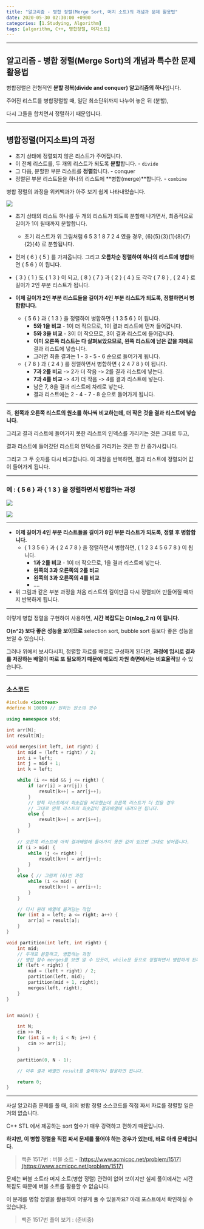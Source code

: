 ```yaml
---
title: "알고리즘 - 병합 정렬(Merge Sort, 머지 소트)의 개념과 문제 활용법"
date: 2020-05-30 02:30:00 +0900
categories: [1.Studying, Algorithm]
tags: [algorithm, C++, 병합정렬, 머지소트]
---
```


---

## **알고리즘 - 병합 정렬(Merge Sort)의 개념과 특수한 문제 활용법**

병합정렬은 전형적인 **분할 정복(divide and conquer) 알고리즘의 하나**입니다.

주어진 리스트를 병합정렬할 때, 일단 최소단위까지 나누어 놓은 뒤 (분할),

다시 그들을 합치면서 정렬하기 때문입니다.

---

## **병합정렬(머지소트)의 과정**

- 초기 상태에 정렬되지 않은 리스트가 주어집니다.
- 이 전체 리스트를, 두 개의 리스트가 되도록 **분할**합니다. - `divide`
- 그 다음, 분할한 부분 리스트를 **정렬**합니다. - conquer
- 정렬된 부분 리스트들을 하나의 리스트에 **병합(merge)**합니다. - `combine`

병합 정렬의 과정을 위키백과가 아주 보기 쉽게 나타내었습니다.

![](https://upload.wikimedia.org/wikipedia/commons/thumb/c/cc/Merge-sort-example-300px.gif/220px-Merge-sort-example-300px.gif)

- 초기 상태의 리스트 하나를 두 개의 리스트가 되도록 분할해 나가면서, 최종적으로 길이가 1이 될때까지 분할합니다.
  - 초기 리스트가 위 그림처럼 6 5 3 1 8 7 2 4 였을 경우, {6}{5}{3}{1}{8}{7}{2}{4} 로 분할됩니다.
- 먼저 { 6 } { 5 } 를 가져옵니다. 그리고 **오름차순 정렬하여 하나의 리스트에 병합**하면 { 5 6 } 이 됩니다.
- { 3 } { 1 } 도 { 1 3 } 이 되고, { 8 } { 7 } 과 { 2 } { 4 } 도 각각 { 7 8 } , { 2 4 } 로 길이가 2인 부분 리스트가 됩니다.

- **이제 길이가 2인 부분 리스트들을 길이가 4인 부분 리스트가 되도록, 정렬하면서 병합합니다.**
  - { 5 6 } 과 { 1 3 } 을 정렬하여 병합하면 { 1 3 5 6 } 이 됩니다.
    - **5와 1을 비교** - 1이 더 작으므로, 1이 결과 리스트에 먼저 들어갑니다.
    - **5와 3을 비교** - 3이 더 작으므로, 3이 결과 리스트에 들어갑니다.
    - **이미 오른쪽 리스트는 다 살펴보았으므로, 왼쪽 리스트에 남은 값을 차례로** 결과 리스트에 넣습니다.
    - 그러면 최종 결과는 1 - 3 - 5 - 6 순으로 들어가게 됩니다.
  - { 7 8 } 과 { 2 4 } 를 정렬하면서 병합하면 { 2 4 7 8 } 이 됩니다.
    - **7과 2를 비교** -> 2가 더 작음 -> 2를 결과 리스트에 넣는다.
    - **7과 4를 비교** -> 4가 더 작음 -> 4를 결과 리스트에 넣는다.
    - 남은 7, 8을 결과 리스트에 차례로 넣는다.
    - 결과 리스트에는 2 - 4 - 7 - 8 순으로 들어가게 됩니다.

---

즉, **왼쪽과 오른쪽 리스트의 원소를 하나씩 비교하는데, 더 작은 것을 결과 리스트에 넣습니다.**

그리고 결과 리스트에 들어가지 못한 리스트의 인덱스를 가리키는 것은 그대로 두고,

결과 리스트에 들어갔던 리스트의 인덱스를 가리키는 것은 한 칸 증가시킵니다.

그리고 그 두 숫자를 다시 비교합니다. 이 과정을 반복하면, 결과 리스트에 정렬되어 값이 들어가게 됩니다.

---

### **예 : { 5 6 } 과 { 1 3 } 을 정렬하면서 병합하는 과정**

![](https://i.imgur.com/FQvY6Rz.png)

![](https://i.imgur.com/vT5IAQw.png)

---

- **이제 길이가 4인 부분 리스트들을 길이가 8인 부분 리스트가 되도록, 정렬 후 병합합니다.**
  - { 1 3 5 6 } 과 { 2 4 7 8 } 을 정렬하면서 병합하면, { 1 2 3 4 5 6 7 8 } 이 됩니다.
    - **1과 2를 비교** - 1이 더 작으므로, 1을 결과 리스트에 넣는다.
    - **왼쪽의 3과 오른쪽의 2를 비교**
    - **왼쪽의 3과 오른쪽의 4를 비교**
    - ....
- 위 그림과 같은 부분 과정을 처음 리스트의 길이만큼 다시 정렬되어 만들어질 때까지 반복하게 됩니다.

---

이렇게 병합 정렬을 구현하여 사용하면, **시간 복잡도는 O(nlog_2 n) 이 됩니다.**

**O(n^2) 보다 좋은 성능을 보이므로** selection sort, bubble sort 등보다 좋은 성능을 보일 수 있습니다.

그러나 위에서 보시다시피, 정렬할 자료를 배열로 구성하게 된다면, **과정에 임시로 결과를 저장하는 배열이 따로 또 필요하기 때문에 메모리 자원 측면에서는 비효율적**일 수 있습니다.

---

### **소스코드**

```c++
#include <iostream>
#define N 10000 // 원하는 원소의 갯수

using namespace std;

int arr[N];
int result[N];

void merges(int left, int right) {
	int mid = (left + right) / 2;
	int i = left;
	int j = mid + 1;
	int k = left;

	while (i <= mid && j <= right) {
		if (arr[i] > arr[j]) {
			result[k++] = arr[j++];
		}
		// 양쪽 리스트에서 최솟값을 비교했는데 오른쪽 리스트가 더 컸을 경우
		// 그대로 왼쪽 리스트의 최솟값이 결과배열에 내려오면 됩니다.
		else {
			result[k++] = arr[i++];
		}
	}

	// 오른쪽 리스트에 아직 결과배열에 들어가지 못한 값이 있으면 그대로 넣어줍니다.
	if (i > mid) {
		while (j <= right) {
			result[k++] = arr[j++];
		}
	}
	else { // 그림의 (6)번 과정
		while (i <= mid) {
			result[k++] = arr[i++];
		}
	}

	// 다시 원래 배열에 옮겨담는 작업
	for (int a = left; a <= right; a++) {
		arr[a] = result[a];
	}
}

void partition(int left, int right) {
	int mid;
	// 두개로 분할하고, 병합하는 과정
	// 병합 함수 merges를 보면 알 수 있듯이, while문 등으로 정렬하면서 병합하게 된다.
	if (left < right) {
		mid = (left + right) / 2;
		partition(left, mid);
		partition(mid + 1, right);
		merges(left, right);
	}
}


int main() {

	int N;
	cin >> N;
	for (int i = 0; i < N; i++) {
		cin >> arr[i];
	}

	partition(0, N - 1);

    // 이후 결과 배열인 result를 출력하거나 활용하면 됩니다.

	return 0;
}

```

---

사실 알고리즘 문제를 풀 때, 위의 병합 정렬 소스코드를 직접 짜서 자료를 정렬할 일은 거의 없습니다.

C++ STL 에서 제공하는 sort 함수가 매우 강력하고 편하기 때문입니다.

**하지만, 이 병합 정렬을 직접 짜서 문제를 풀어야 하는 경우가 있는데, 바로 아래 문제입니다.**

> 백준 1517번 : 버블 소트 - [https://www.acmicpc.net/problem/1517](https://www.acmicpc.net/problem/1517)

문제는 버블 소트라 머지 소트(병합 정렬) 관련이 없어 보이지만 실제 풀이에서는 시간 복잡도 때문에 버블 소트를 활용할 수 없습니다.

이 문제를 병합 정렬을 활용하여 어떻게 풀 수 있을까요? 아래 포스트에서 확인하실 수 있습니다.

> 백준 1517번 풀이 보기 : (준비중)
